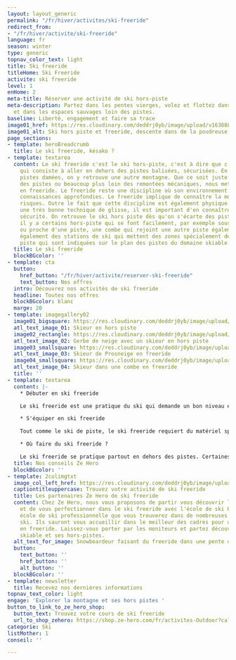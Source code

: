 ```yaml
---
layout: layout_generic
permalink: "/fr/hiver/activites/ski-freeride"
redirect_from:
- "/fr/hiver/activite/ski-freeride"
language: fr
season: winter
type: generic
topnav_color_text: light
title: Ski freeride
titleHome: Ski Freeride
activite: ski freeride
level: 1
enHome: 2
meta-title: Réserver une activité de ski hors-piste
meta-description: Partez dans les pentes vierges, volez et flottez dans la neige fraîche
  et dans les espaces sauvages loin des pistes.
baseline: Liberté, engagement et faire sa trace
image01_href: https://res.cloudinary.com/deddrj0yb/image/upload/v1638883534/website/winter/Ski-descente-poudreuse_jkfdf6.jpg
image01_alt: Ski hors piste et freeride, descente dans de la poudreuse
page_sections:
- template: heroBreadcrumb
  title: Le ski freeride, késako ?
- template: textarea
  content: Le ski freeride c'est le ski hors-piste, c'est à dire que c'est une pratique
    qui consiste à aller en dehors des pistes balisées, sécurisées. En dehors de ces
    pistes damées, on y retrouve une autre montagne. Que ce soit juste sur le bord
    des pistes ou beaucoup plus loin des remontées mécaniques, nous mettons nos skis
    en freeride. Le freeride reste une discipline où son environnement nécessite des
    connaissances approfondies. Le freeride implique de connaître la montagne et ses
    risques. Outre le fait que cette discipline est également physique et demande
    une très bonne technique de glisse, il est important d'en connaître ses aspects
    sécurité. On retrouve le ski hors piste dès qu'on s'écarte des pistes. Parfois
    il y a certains hors-piste qui se font facilement, par exemple sous un télésiège
    ou proche d'une piste, une combe qui rejoint une autre piste également. Il y a
    également des stations de ski qui mettent des zones spécialement dédiées au hors
    piste qui sont indiquées sur le plan des pistes du domaine skiable.
  title: Le ski freeride
  blockBGcolor: ''
- template: cta
  button:
    href_button: "/fr/hiver/activite/reserver-ski-freeride"
    text_button: Nos offres
  intro: Découvrez nos activités de ski freeride
  headline: Toutes nos offres
  blockBGcolor: blanc
  marge: 20
- template: imagegallery02
  image01_bigsquare: https://res.cloudinary.com/deddrj0yb/image/upload/v1658839034/website/winter/pexels-pixabay-358046_1.jpg
  atl_text_image_01: Skieur en hors piste
  image02_rectangle: https://res.cloudinary.com/deddrj0yb/image/upload/v1638883534/website/winter/Ski-descente-poudreuse_jkfdf6.jpg
  atl_text_image_02: Gerbe de neige avec un skieur en hors piste
  image03_smallsquare: https://res.cloudinary.com/deddrj0yb/image/upload/v1658839133/website/winter/164359367_7995718387166229_3029293489305122895_n.jpg
  atl_text_image_03: Skieur de Prosneige en freeride
  image04_smallsquare: https://res.cloudinary.com/deddrj0yb/image/upload/v1641891585/website/winter/sophie-the-laya-yogis-Yf-EC_VWYwY-unsplash_fqd8ow.jpg
  atl_text_image_04: Skieur dans une combe en freeride
  title: ''
- template: textarea
  content: |-
    * Débuter en ski freeride

    Le ski freeride est une pratique du ski qui demande un bon niveau en ski. Le freeride requiert des compétences physiques et techniques car skier dans la poudreuse est totalement différent du ski sur la piste. Outre ces compétences, il est également très important de savoir faire fonctionner un DVA, la recherche avec une sonde et savoir utiliser la pelle. Les cours de ski freeride vous permettrons de partir sereinement avec un moniteur, d'apprendre à skier en poudreuse et de découvrir des spots incroyables.

    * S'équiper en ski freeride

    Tout comme le ski de piste, le ski freeride requiert du matériel spécifique avec des skis adaptés à sa pratique. Ce sont des skis qui sont plus larges afin de mieux flotter sur la neige. Découvrez plus d'informations sur notre page "choisir ses skis freeride". Les chaussures de ski freeride seront aussi adaptés à la pratique. De plus, il est indispensable d'être équipé d'un sac à dos contenant au moins un DVA, une sonde et une pelle. Le casque est très fortement recommandé également.

    * Où faire du ski freeride ?

    Le ski freeride se pratique partout en dehors des pistes. Certaines stations permettent directement l’accès à des hors-pistes via les remontés mécaniques. Vous trouverez alors des stations de ski où la pratique de ski freeride est idéale tel que Val d’Isère, Tignes, St Foy en Tarentaise, Méribel, Chamonix...
  title: Nos conseils Ze Hero
  blockBGcolor: ''
- template: 2colimgtxt
  image_col_left_href: https://res.cloudinary.com/deddrj0yb/image/upload/v1641896232/website/winter/henry-perks-T-1t1Q1rBn4-unsplash_ivee5n.jpg
  captiontitleuppercase: Trouvez votre activité de ski freeride
  title: Les partenaires Ze Hero de ski freeride
  content: Chez Ze Hero, nous vous proposons de partir vous découvrir les pentes vierges
    et de vous perfectionner dans le ski freeride avec l'école de ski Prosneige. Une
    école de ski professionnelle que vous trouverez dans de nombreuses stations de
    ski. Ils sauront vous accueillir dans le meilleur des cadres pour un moment unique
    en freeride. Laissez-vous porter par les moniteurs et partez découvrir le domaine
    skiable et ses hors-pistes.
  alt_text_for_image: Snowboardeur faisant du freeride dans une pente de poudreuse
  button:
    text_button: ''
    href_button: ''
    alt_button: ''
  blockBGcolor: ''
- template: newsletter
  title: Recevez nos dernières informations
topnav_text_color: light
engage: 'Explorer la montagne et ses hors pistes '
button_to_link_to_ze_hero_shop:
  button_text: Trouvez votre cours de ski freeride
  url_to_shop_zehero: https://shop.ze-hero.com/fr/activites-Outdoor?calessonstype=all&catypegenderlistsummer=all&calessonsactivitytype=Hors+piste&start-date=21%2F11%2F2021
categorie: Ski
listMother: 1
conseil: ''

---
```

